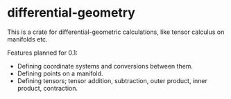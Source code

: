 # differential-geometry

This is a crate for differential-geometric calculations, like tensor calculus on manifolds etc.

Features planned for 0.1:
- Defining coordinate systems and conversions between them.
- Defining points on a manifold.
- Defining tensors; tensor addition, subtraction, outer product, inner product, contraction.